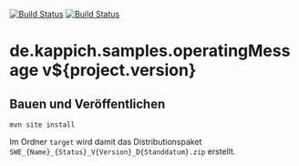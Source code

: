 [![Build Status](https://travis-ci.org/bitctrl/de.kappich.samples.operatingMessage.svg?branch=master)](https://travis-ci.org/bitctrl/de.kappich.samples.operatingMessage)
[![Build Status](https://api.bintray.com/packages/bitctrl/maven/de.kappich.samples.operatingMessage/images/download.svg)](https://bintray.com/bitctrl/maven/de.kappich.samples.operatingMessage)

de.kappich.samples.operatingMessage v${project.version}
==========================================


Bauen und Veröffentlichen
-------------------------

    mvn site install

Im Ordner `target` wird damit das Distributionspaket
`SWE_{Name}_{Status}_V{Version}_D{Standdatum}.zip` erstellt.
